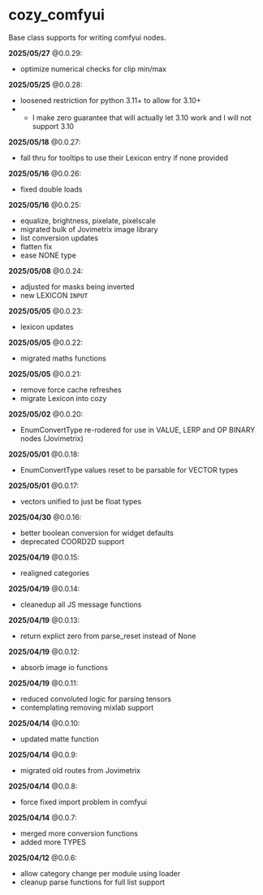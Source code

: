 # cozy_comfyui
Base class supports for writing comfyui nodes.

**2025/05/27** @0.0.29:
* optimize numerical checks for clip min/max

**2025/05/25** @0.0.28:
* loosened restriction for python 3.11+ to allow for 3.10+
* * I make zero guarantee that will actually let 3.10 work and I will not support 3.10

**2025/05/18** @0.0.27:
* fall thru for tooltips to use their Lexicon entry if none provided

**2025/05/16** @0.0.26:
* fixed double loads

**2025/05/16** @0.0.25:
* equalize, brightness, pixelate, pixelscale
* migrated bulk of Jovimetrix image library
* list conversion updates
* flatten fix
* ease NONE type

**2025/05/08** @0.0.24:
* adjusted for masks being inverted
* new LEXICON `INPUT`

**2025/05/05** @0.0.23:
* lexicon updates

**2025/05/05** @0.0.22:
* migrated maths functions

**2025/05/05** @0.0.21:
* remove force cache refreshes
* migrate Lexicon into cozy

**2025/05/02** @0.0.20:
* EnumConvertType re-rodered for use in VALUE, LERP and OP BINARY nodes (Jovimetrix)

**2025/05/01** @0.0.18:
* EnumConvertType values reset to be parsable for VECTOR types

**2025/05/01** @0.0.17:
* vectors unified to just be float types

**2025/04/30** @0.0.16:
* better boolean conversion for widget defaults
* deprecated COORD2D support

**2025/04/19** @0.0.15:
* realigned categories

**2025/04/19** @0.0.14:
* cleanedup all JS message functions

**2025/04/19** @0.0.13:
* return explict zero from parse_reset instead of None

**2025/04/19** @0.0.12:
* absorb image io functions

**2025/04/19** @0.0.11:
* reduced convoluted logic for parsing tensors
* contemplating removing mixlab support

**2025/04/14** @0.0.10:
* updated matte function

**2025/04/14** @0.0.9:
* migrated old routes from Jovimetrix

**2025/04/14** @0.0.8:
* force fixed import problem in comfyui

**2025/04/14** @0.0.7:
* merged more conversion functions
* added more TYPES

**2025/04/12** @0.0.6:
* allow category change per module using loader
* cleanup parse functions for full list support